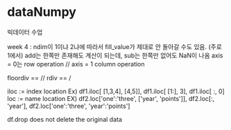 # dataNumpy
빅데이터 수업 

week 4 : ndim이 1이냐 2냐에 따라서 fill_value가 제대로 안 돌아갈 수도 있음. (주로 1에서)
add는 한쪽만 존재해도 계산이 되는데, sub는 한쪽만 없어도 NaN이 나옴
axis = 0는 row operation // axis = 1 column operation 

floordiv == // 
rdiv == / 

iloc := index location Ex) df1.iloc[ [1,3,4], [4,5]], df1.iloc[ [1:], 3], df1.iloc[ :, 0] 
loc := name location  EX) df2.loc['one':'three', ['year', 'points']], df2.loc[:, 'year'], df2.loc['one':'three', 'year':'points']

df.drop does not delete the original data
